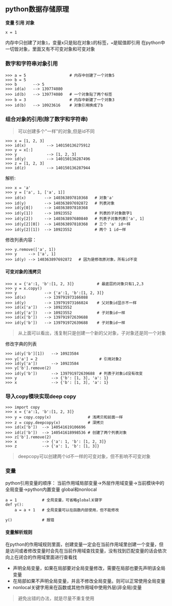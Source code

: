 
## python数据存储原理
**变量 引用 对象**
```
x = 1
```

内存中只创建了对象`1`，变量x只是贴在对象`1`的标签，`=`是赋值即引用
在python中一切皆对象，里面又有不可变对象和可变对象

### 数字和字符串对象引用
```
>>> a = 5                   # 内存中创建了一个对象5
>>> b = 5
>>> b       --> 5
>>> id(a)   --> 139774080
>>> id(b)   --> 139774080   # 一个对象贴了两个标签
>>> b = 3                   # 内存中新建了一个对象3
>>> id(b)   --> 10923616    # 对象引用换成了b
```

### 组合对象的引用(除了数字和字符串)
> 可以创建多个"一样"的对象,但是id不同
```
>>> x = [1, 2, 3]
>>> id(x)         --> 140150136275912
>>> y = x[:]
>>> y             --> [1, 2, 3]
>>> id(y)         --> 140150136287496
>>> z = [1, 2, 3]
>>> id(z)         --> 140150136287944
```

解析:
```
>>> x = 'a'
>>> y = ['a', 1, ['a', 1]]
>>> id(x)        --> 140363897810368   # 对象'a'
>>> id(y)        --> 140363897692872   # 列表对象
>>> id(y[0])     --> 140363897810368
>>> id(y[1])     --> 10923552          # 列表的子对象数字1
>>> id(y[2])     --> 140363897680840   # 列表子对象列表['a', 1]
>>> id(y[2][0])  --> 140363897810368   # 三个 'a' id一样
>>> id(y[2][1])  --> 10923552          # 两个 1 id一样
```

修改列表内容：
```
>>> y.remove(['a', 1])
>>> y     --> ['a', 1]
>>> id(y) --> 140363897692872   # 因为是修改原对象，所有id不变
```

#### 可变对象的浅拷贝
```
>>> x = {'a':1, 'b':[1, 2, 3]}          # 最底层的对象只有1,2,3
>>> y = x.copy()
>>> y            --> {'a':1, 'b':[1, 2, 3]}
>>> id(x)        --> 139791973166088
>>> id(y)        --> 139791973166024    # 父对象id显示不一样
>>> id(x['a'])   --> 10923552
>>> id(y['a'])   --> 10923552           # 子对象id一样
>>> id(x['b'])   --> 139791972639688
>>> id(y['b'])   --> 139791972639688    # 子对象id一样
```

> 从上面可以看出，浅复制只是创建一个新的父对象，子对象还是同一个对象

修改字典的列表
```
>>> id(y['b'][1])   --> 10923584
>>> y['a'] = 2                           # 引用对象2
>>> id(y['a'])      --> 10923584
>>> y['b'].remove(2)
>>> id(y['b'])      --> 139791972639688  # 列表子对象id没有改变
>>> y               --> {'b': [1, 3], 'a': 1}
>>> x               --> {'b': [1, 3], 'a': 1}
```

### 导入copy模块实现deep copy
```
>>> import copy
>>> x = {'a':1, 'b':[1, 2, 3]}
>>> y = copy.copy(x)                # 浅拷贝和前面一样
>>> z = copy.deepcopy(x)            # 深拷贝
>>> id(x['b'])  --> 140541619106696
>>> id(z['b'])  --> 140541618998536 # 创建了两个列表对象
>>> z['b'].remove(2)
>>> x           --> {'a': 1, 'b': [1, 2, 3]}
>>> z           --> {'a': 1, 'b': [1, 3]}
```

> deepcopy可以创建两个id不一样的可变对象，但不影响不可变对象

### 变量
python引用变量的顺序： 当前作用域局部变量->外层作用域变量->当前模块中的全局变量->python内置变量 
global和nonlocal
```
a = 1           # 全局变量，可省略global关键字
def y():
    a = a + 1   # 全局变量可以在函数内部使用，但不能修改

y()             # 报错
```

#### 变量解析规则
在python的作用域规则里面，创建变量一定会在当前作用域里创建一个变量，但是访问或者修改变量时会先在当前作用域查找变量，没有找到匹配变量的话会依次向上在闭合的作用域里面进行查看找

* 声明全局变量，如果在局部要对全局变量修改，需要在局部也要先声明该全局变量
* 在局部如果不声明全局变量，并且不修改全局变量。则可以正常使用全局变量
* nonlocal关键字用来在函数或其他作用域中使用外层(非全局)变量

> 避免出错的办法，就是尽量不重复使用